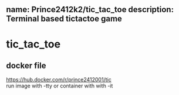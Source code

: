 name:	Prince2412k2/tic_tac_toe
description:	Terminal based tictactoe game
--
# tic_tac_toe
## docker file
https://hub.docker.com/r/prince2412001/tic \
run image with -tty or container with with -it 

